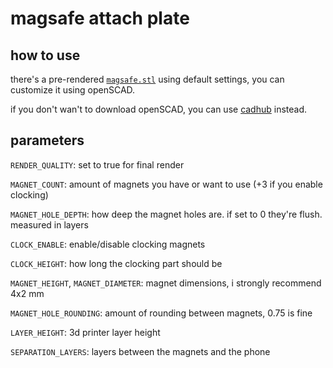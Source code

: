 # magsafe attach plate

## how to use

there's a pre-rendered [`magsafe.stl`](https://github.com/vaaski/scad-magsafe/raw/main/magsafe.stl) using default settings, you can customize it using openSCAD.

if you don't wan't to download openSCAD, you can use [cadhub](https://cadhub.xyz/draft/openscad#fetch_text_v1=https%3A%2F%2Fraw.githubusercontent.com%2Fvaaski%2Fscad-magsafe%2Fmain%2Fmagsafe.scad) instead.

## parameters
`RENDER_QUALITY`: set to true for final render

`MAGNET_COUNT`: amount of magnets you have or want to use (+3 if you enable clocking)

`MAGNET_HOLE_DEPTH`: how deep the magnet holes are. if set to 0 they're flush. measured in layers

`CLOCK_ENABLE`: enable/disable clocking magnets

`CLOCK_HEIGHT`: how long the clocking part should be

`MAGNET_HEIGHT`, `MAGNET_DIAMETER`: magnet dimensions, i strongly recommend 4x2 mm

`MAGNET_HOLE_ROUNDING`: amount of rounding between magnets, 0.75 is fine

`LAYER_HEIGHT`: 3d printer layer height

`SEPARATION_LAYERS`: layers between the magnets and the phone

